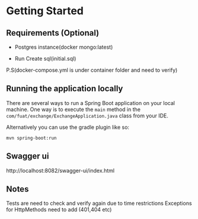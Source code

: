 # Getting Started

## Requirements (Optional)
  - Postgres instance(docker mongo:latest)
  
  - Run Create sql(initial.sql)

  P.S(docker-compose.yml is under container folder and need to  verify)

## Running the application locally

There are several ways to run a Spring Boot application on your local machine. One way is to execute the `main` method in the `com/fuat/exchange/ExchangeApplication.java` class from your IDE.

Alternatively you can use the gradle plugin like so:

```shell
mvn spring-boot:run
```

## Swagger ui 

http://localhost:8082/swagger-ui/index.html

## Notes
   Tests are need to check and verify again due to time restrictions
   Exceptions for HttpMethods need to add (401,404 etc)